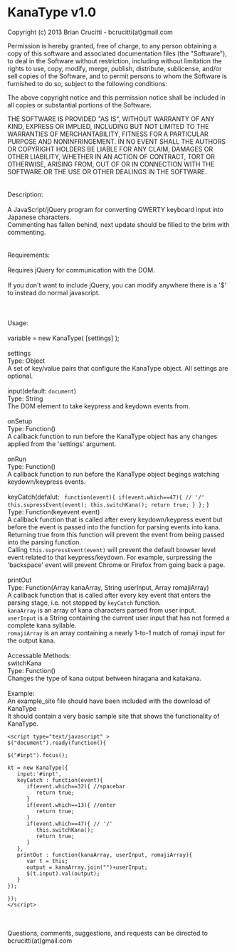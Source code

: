 KanaType v1.0
========
Copyright (c) 2013 Brian Crucitti - bcrucitti(at)gmail.com

Permission is hereby granted, free of charge, to any person obtaining a copy of 
this software and associated documentation files (the "Software"), to deal in 
the Software without restriction, including without limitation the rights to use,
copy, modify, merge, publish, distribute, sublicense, and/or sell copies of the 
Software, and to permit persons to whom the Software is furnished to do so, 
subject to the following conditions:

The above copyright notice and this permission notice shall be included in all 
copies or substantial portions of the Software.

THE SOFTWARE IS PROVIDED "AS IS", WITHOUT WARRANTY OF ANY KIND, EXPRESS OR 
IMPLIED, INCLUDING BUT NOT LIMITED TO THE WARRANTIES OF MERCHANTABILITY, 
FITNESS FOR A PARTICULAR PURPOSE AND NONINFRINGEMENT. IN NO EVENT SHALL THE 
AUTHORS OR COPYRIGHT HOLDERS BE LIABLE FOR ANY CLAIM, DAMAGES OR OTHER LIABILITY, 
WHETHER IN AN ACTION OF CONTRACT, TORT OR OTHERWISE, ARISING FROM, OUT OF OR IN 
CONNECTION WITH THE SOFTWARE OR THE USE OR OTHER DEALINGS IN THE SOFTWARE.
<br/><br/>
<br/>Description:
<br/>
<br/>A JavaScript/jQuery program for converting QWERTY keyboard input into Japanese characters.
<br/>Commenting has fallen behind, next update should be filled to the brim with commenting.
<br/><br/>
<br/>Requirements:
<br/>
<br/>Requires jQuery for communication with the DOM.  
<br/>   If you don't want to include jQuery, you can modify anywhere there is a '$' to instead do normal javascript.
<br/><br/>  
<br/>Usage:
<br/>
<br/>variable = new KanaType( [settings] );
<br/>
<br/>settings
   <br/>Type: Object
   <br/>A set of key/value pairs that configure the KanaType object. All settings are optional.
   <br/>
   <br/>input(default: <code>document</code>)
   <br/>Type: String
   <br/>The DOM element to take keypress and keydown events from.
   <br/>
   <br/>onSetup
   <br/>Type: Function()
   <br/>A callback function to run before the KanaType object has any changes applied from the 'settings' argument.
   <br/>
   <br/>onRun
   <br/>Type: Function()
   <br/>A callback function to run before the KanaType object begings watching keydown/keypress events.
   <br/>
   <br/>keyCatch(defalut: 
      ```
	  function(event){
         if(event.which==47){ // '/'
            this.supressEvent(event);
            this.switchKana();
            return true;
         }
      };```
	  )
   <br/>Type: Function(keyevent event)
   <br/>A callback function that is called after every keydown/keypress event but before the event is passed into the function for parsing events into kana.
   <br/>Returning true from this function will prevent the event from being passed into the parsing function.
   <br/>Calling <code>this.supressEvent(event)</code> will prevent the default browser level event related to that keypress/keydown.  For example, surpressing the 'backspace' event will prevent Chrome or Firefox from going back a page.
   <br/>
   <br/>printOut
   <br/>Type: Function(Array kanaArray, String userInput, Array romajiArray)
   <br/>A callback function that is called after every key event that enters the parsing stage, i.e. not stopped by <code>keyCatch</code> function.
   <br/><code>kanaArray</code> is an array of kana characters parsed from user input.
   <br/><code>userInput</code> is a String containing the current user input that has not formed a complete kana syllable.
   <br/><code>romajiArray</code> is an array containing a nearly 1-to-1 match of romaji input for the output kana.
<br/><br/>
Accessable Methods:
<br/>switchKana
<br/>Type: Function()
<br/>Changes the type of kana output between hiragana and katakana.
<br/><br/>
Example:
<br/>An example_site file should have been included with the download of KanaType
<br/>It should contain a very basic sample site that shows the functionality of KanaType.

```
<script type="text/javascript" >
$("document").ready(function(){

$("#inpt").focus();

kt = new KanaType({
   input:'#inpt',
   keyCatch : function(event){
      if(event.which==32){ //spacebar
         return true;
      }
      if(event.which==13){ //enter
         return true;
      }
      if(event.which==47){ // '/'
         this.switchKana();
         return true;
      }
   },
   printOut : function(kanaArray, userInput, romajiArray){
      var t = this;
      output = kanaArray.join("")+userInput;
      $(t.input).val(output);
   }
});

});
</script>
```
<br/><br/>
Questions, comments, suggestions, and requests can be directed to bcrucitti(at)gmail.com